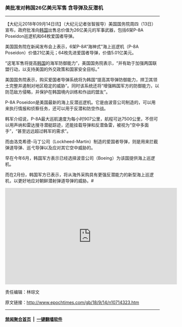 ### 美批准对韩国26亿美元军售 含导弹及反潜机
------------------------

<p>【大纪元2018年09月14日讯】（大纪元记者张智报导）美国国务院周四（13日）宣布，政府批准向<a href="http://www.epochtimes.com/gb/tag/%E9%9F%A9%E5%9B%BD.html">韩国</a>出售总价值为26亿美元的军事武器，包括6架P-8A Poseidon巡逻机和64枚爱国者导弹。</p>
<p>美国国务院在新闻发布会上表示，6架P-8A“海神式”海上巡逻机（P-8A Poseidon）价值21亿美元；64枚先进爱国者导弹，价值5.01亿美元。</p>
<p>“这笔军售将提高<a href="http://www.epochtimes.com/gb/tag/%E9%9F%A9%E5%9B%BD.html">韩国</a>的海军防御能力”，美国国务院表示，“并有助于加强两国联盟行动，以支持美国的外交政策和国家安全目标。”</p>
<p>美国国务院表示，购买爱国者导弹系统将为韩国“提高其导弹防御能力，捍卫其领土完整并遏制对地区稳定的威胁”。同时该系统还将“增强韩国军方的防御能力，以防范敌方侵略，并保护在韩国境内训练和作战的盟友”。</p>
<p>P-8A Poseidon是美国最新的海上反潜巡逻机。它是由波音公司制造的，可以用来执行情报和侦察任务，还可以用于反潜和防空作战。</p>
<p>韩军介绍说，P-8A最大巡航速度为每小时907公里，航程可达7500公里，不但可以用声纳和雷达搜寻潜艇踪迹，还能挂载导弹和反潜鱼雷，被视为“空中多面手”，“甚至远远超过韩军的需求”。</p>
<p>而由洛克希德-马丁公司（Lockheed-Martin）制造的爱国者导弹，则是用来拦截弹道导弹、巡弋导弹以及应对其它空中威胁的。</p>
<p>早在今年6月，韩国军方表示已经选择波音公司（Boeing）为该国提供海上巡逻机。</p>
<p>而在2月份，韩国军方已表示，将从海外采购具有更强反潜能力的新型海上巡逻机，以更好地应对朝鲜潜射弹道导弹的威胁。#</p>
<p><iframe width="560" height="315" src="https://www.youtube.com/embed/XIZLQfjtomw?rel=0" frameborder="0" allow="autoplay; encrypted-media" allowfullscreen></iframe></p>
<p>责任编辑：林琮文</p>

原文链接：http://www.epochtimes.com/gb/18/9/14/n10714323.htm


------------------------
#### [禁闻聚合首页](https://github.com/gfw-breaker/banned-news/blob/master/README.md) &nbsp;|&nbsp;  [一键翻墙软件](https://github.com/gfw-breaker/nogfw/blob/master/README.md)